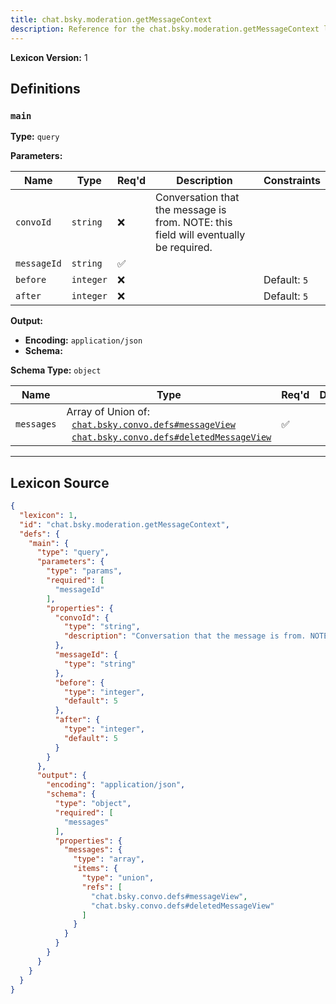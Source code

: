 ```yaml
---
title: chat.bsky.moderation.getMessageContext
description: Reference for the chat.bsky.moderation.getMessageContext lexicon
---
```

**Lexicon Version:** 1

## Definitions

<a name="main"></a>
### `main`

**Type:** `query`

**Parameters:**

| Name | Type | Req'd  | Description | Constraints |
|------|------|----------|-------------|-------------|
| `convoId` | `string` | ❌  | Conversation that the message is from. NOTE: this field will eventually be required. |  |
| `messageId` | `string` | ✅  |  |  |
| `before` | `integer` | ❌  |  | Default: `5` |
| `after` | `integer` | ❌  |  | Default: `5` |
**Output:**

- **Encoding:** `application/json`
- **Schema:**

**Schema Type:** `object`

| Name | Type | Req'd  | Description | Constraints |
|------|------|----------|-------------|-------------|
| `messages` | Array of Union of:<br/>&nbsp;&nbsp;[`chat.bsky.convo.defs#messageView`](/lexicons/chat/bsky/convo/defs#messageView)<br/>&nbsp;&nbsp;[`chat.bsky.convo.defs#deletedMessageView`](/lexicons/chat/bsky/convo/defs#deletedMessageView) | ✅  |  |  |

---

## Lexicon Source
```json
{
  "lexicon": 1,
  "id": "chat.bsky.moderation.getMessageContext",
  "defs": {
    "main": {
      "type": "query",
      "parameters": {
        "type": "params",
        "required": [
          "messageId"
        ],
        "properties": {
          "convoId": {
            "type": "string",
            "description": "Conversation that the message is from. NOTE: this field will eventually be required."
          },
          "messageId": {
            "type": "string"
          },
          "before": {
            "type": "integer",
            "default": 5
          },
          "after": {
            "type": "integer",
            "default": 5
          }
        }
      },
      "output": {
        "encoding": "application/json",
        "schema": {
          "type": "object",
          "required": [
            "messages"
          ],
          "properties": {
            "messages": {
              "type": "array",
              "items": {
                "type": "union",
                "refs": [
                  "chat.bsky.convo.defs#messageView",
                  "chat.bsky.convo.defs#deletedMessageView"
                ]
              }
            }
          }
        }
      }
    }
  }
}
```
